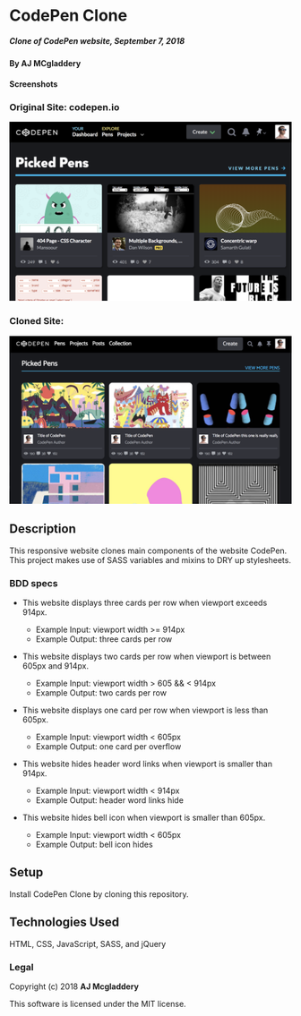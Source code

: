 # CodePen Clone

##### Clone of CodePen website, September 7, 2018

#### By AJ MCgladdery

#### Screenshots

### Original Site: codepen.io
![Original Site](https://github.com/amcgladd/codepen/blob/master/img/Screen-Original.png)

### Cloned Site:
![Cloned Site](https://github.com/amcgladd/codepen/blob/master/img/Screen-Clone.png)

## Description

This responsive website clones main components of the website CodePen. This project makes use of SASS variables and mixins to DRY up stylesheets.

### BDD specs
* This website displays three cards per row when viewport exceeds 914px.
  * Example Input: viewport width >= 914px
  * Example Output: three cards per row

* This website displays two cards per row when viewport is between 605px and 914px.
  * Example Input: viewport width > 605 && < 914px
  * Example Output: two cards per row

* This website displays one card per row when viewport is less than 605px.
  * Example Input: viewport width < 605px
  * Example Output: one card per overflow

* This website hides header word links when viewport is smaller than 914px.
  * Example Input: viewport width < 914px
  * Example Output: header word links hide

* This website hides bell icon when viewport is smaller than 605px.
  * Example Input: viewport width < 605px
  * Example Output: bell icon hides

## Setup

Install CodePen Clone by cloning this repository.

## Technologies Used

HTML, CSS, JavaScript, SASS, and jQuery

### Legal

Copyright (c) 2018 **AJ Mcgladdery**

This software is licensed under the MIT license.
